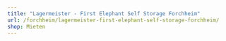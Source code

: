```yaml
---
title: "Lagermeister - First Elephant Self Storage Forchheim"
url: /forchheim/lagermeister-first-elephant-self-storage-forchheim/
shop: Mieten
---
```

